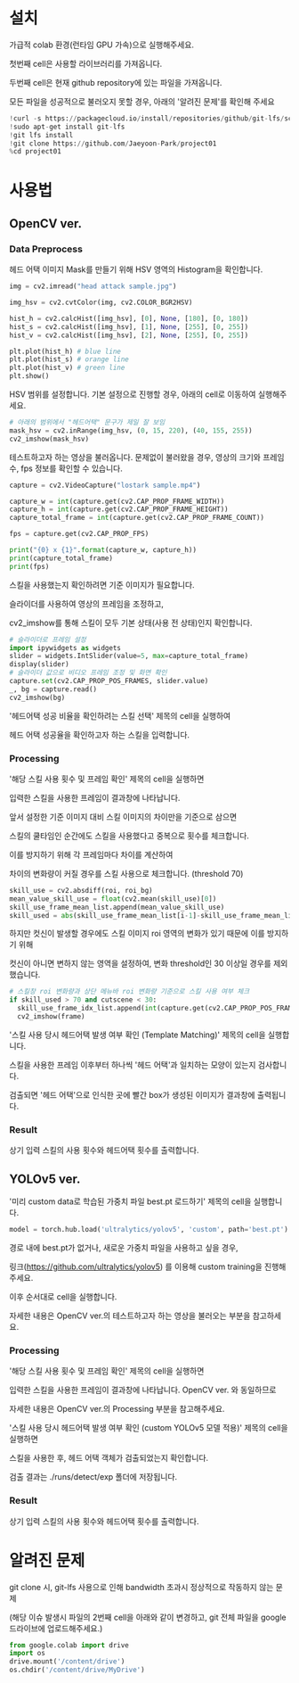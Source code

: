 # 설치
가급적 colab 환경(런타임 GPU 가속)으로 실행해주세요.

첫번째 cell은 사용할 라이브러리를 가져옵니다.

두번째 cell은 현재 github repository에 있는 파일을 가져옵니다.

모든 파일을 성공적으로 불러오지 못할 경우, 아래의 '알려진 문제'를 확인해 주세요
```python
!curl -s https://packagecloud.io/install/repositories/github/git-lfs/script.deb.sh | sudo bash
!sudo apt-get install git-lfs
!git lfs install
!git clone https://github.com/Jaeyoon-Park/project01
%cd project01
```
# 사용법
## OpenCV ver.
### Data Preprocess
헤드 어택 이미지 Mask를 만들기 위해 HSV 영역의 Histogram을 확인합니다.
```python
img = cv2.imread("head attack sample.jpg")

img_hsv = cv2.cvtColor(img, cv2.COLOR_BGR2HSV)

hist_h = cv2.calcHist([img_hsv], [0], None, [180], [0, 180])
hist_s = cv2.calcHist([img_hsv], [1], None, [255], [0, 255])
hist_v = cv2.calcHist([img_hsv], [2], None, [255], [0, 255])

plt.plot(hist_h) # blue line 
plt.plot(hist_s) # orange line
plt.plot(hist_v) # green line
plt.show()
```
HSV 범위를 설정합니다. 기본 설정으로 진행할 경우, 아래의 cell로 이동하여 실행해주세요.
```python
# 아래의 범위에서 "헤드어택" 문구가 제일 잘 보임
mask_hsv = cv2.inRange(img_hsv, (0, 15, 220), (40, 155, 255))
cv2_imshow(mask_hsv)
```
테스트하고자 하는 영상을 불러옵니다.
문제없이 불러왔을 경우, 영상의 크기와 프레임수, fps 정보를 확인할 수 있습니다.
```python
capture = cv2.VideoCapture("lostark sample.mp4")

capture_w = int(capture.get(cv2.CAP_PROP_FRAME_WIDTH))
capture_h = int(capture.get(cv2.CAP_PROP_FRAME_HEIGHT))
capture_total_frame = int(capture.get(cv2.CAP_PROP_FRAME_COUNT))

fps = capture.get(cv2.CAP_PROP_FPS)

print("{0} x {1}".format(capture_w, capture_h))
print(capture_total_frame)
print(fps)
```
스킬을 사용했는지 확인하려면 기준 이미지가 필요합니다.

슬라이더를 사용하여 영상의 프레임을 조정하고,

cv2_imshow를 통해 스킬이 모두 기본 상태(사용 전 상태)인지 확인합니다.
```python
# 슬라이더로 프레임 설정
import ipywidgets as widgets
slider = widgets.IntSlider(value=5, max=capture_total_frame)
display(slider)
# 슬라이더 값으로 비디오 프레임 조정 및 화면 확인
capture.set(cv2.CAP_PROP_POS_FRAMES, slider.value)
_, bg = capture.read()
cv2_imshow(bg)
```
'헤드어택 성공 비율을 확인하려는 스킬 선택' 제목의 cell을 실행하여

헤드 어택 성공율을 확인하고자 하는 스킬을 입력합니다.
### Processing
'해당 스킬 사용 횟수 및 프레임 확인' 제목의 cell을 실행하면

입력한 스킬을 사용한 프레임이 결과창에 나타납니다.

앞서 설정한 기준 이미지 대비 스킬 이미지의 차이만을 기준으로 삼으면

스킬의 쿨타임인 순간에도 스킬을 사용했다고 중복으로 횟수를 체크합니다.

이를 방지하기 위해 각 프레임마다 차이를 계산하여

차이의 변화량이 커질 경우를 스킬 사용으로 체크합니다. (threshold 70)

```python
skill_use = cv2.absdiff(roi, roi_bg)
mean_value_skill_use = float(cv2.mean(skill_use)[0])
skill_use_frame_mean_list.append(mean_value_skill_use)
skill_used = abs(skill_use_frame_mean_list[i-1]-skill_use_frame_mean_list[i])
```
하지만 컷신이 발생할 경우에도 스킬 이미지 roi 영역의 변화가 있기 때문에 이를 방지하기 위해

컷신이 아니면 변하지 않는 영역을 설정하여, 변화 threshold인 30 이상일 경우를 제외했습니다.
```python
# 스킬창 roi 변화량과 상단 메뉴바 roi 변화량 기준으로 스킬 사용 여부 체크
if skill_used > 70 and cutscene < 30:
  skill_use_frame_idx_list.append(int(capture.get(cv2.CAP_PROP_POS_FRAMES)))
  cv2_imshow(frame)
```
'스킬 사용 당시 헤드어택 발생 여부 확인 (Template Matching)' 제목의 cell을 실행합니다.

스킬을 사용한 프레임 이후부터 하나씩 '헤드 어택'과 일치하는 모양이 있는지 검사합니다.

검출되면 '헤드 어택'으로 인식한 곳에 빨간 box가 생성된 이미지가 결과창에 출력됩니다.
### Result
상기 입력 스킬의 사용 횟수와 헤드어택 횟수를 출력합니다. 
## YOLOv5 ver.
'미리 custom data로 학습된 가중치 파일 best.pt 로드하기' 제목의 cell을 실행합니다.
```python
model = torch.hub.load('ultralytics/yolov5', 'custom', path='best.pt')
```
경로 내에 best.pt가 없거나, 새로운 가중치 파일을 사용하고 싶을 경우,

링크(https://github.com/ultralytics/yolov5) 를 이용해 custom training을 진행해주세요.

이후 순서대로 cell을 실행합니다.

자세한 내용은 OpenCV ver.의 테스트하고자 하는 영상을 불러오는 부분을 참고하세요.
### Processing
'해당 스킬 사용 횟수 및 프레임 확인' 제목의 cell을 실행하면

입력한 스킬을 사용한 프레임이 결과창에 나타납니다. OpenCV ver. 와 동일하므로

자세한 내용은 OpenCV ver.의 Processing 부분을 참고해주세요.

'스킬 사용 당시 헤드어택 발생 여부 확인 (custom YOLOv5 모델 적용)' 제목의 cell을 실행하면

스킬을 사용한 후, 헤드 어택 객체가 검출되었는지 확인합니다.

검출 결과는 ./runs/detect/exp 폴더에 저장됩니다.
### Result
상기 입력 스킬의 사용 횟수와 헤드어택 횟수를 출력합니다. 
# 알려진 문제
git clone 시, git-lfs 사용으로 인해 bandwidth 초과시 정상적으로 작동하지 않는 문제

(해당 이슈 발생시 파일의 2번째 cell을 아래와 같이 변경하고, git 전체 파일을 google 드라이브에 업로드해주세요.)
```python
from google.colab import drive
import os
drive.mount('/content/drive')
os.chdir('/content/drive/MyDrive')
```
